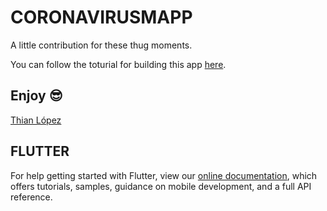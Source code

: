 # CORONAVIRUSMAPP

A little contribution for these thug moments.

You can follow the toturial for building this app [here](https://medium.com/@thianlopezz/react-coronavirus-map-8c0c90a3a5a8?sk=f1b9c82370dbb3e2cda204b4099657c4).

## Enjoy 😎

[Thian López](https://thianlopezz.com 'thianlopezz.com')

## FLUTTER

For help getting started with Flutter, view our
[online documentation](https://flutter.dev/docs), which offers tutorials,
samples, guidance on mobile development, and a full API reference.
